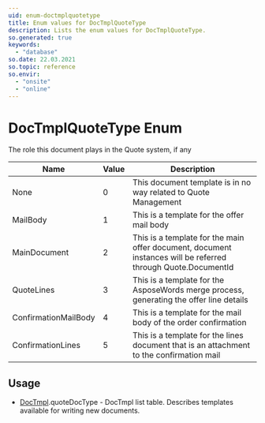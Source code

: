 ```yaml
---
uid: enum-doctmplquotetype
title: Enum values for DocTmplQuoteType
description: Lists the enum values for DocTmplQuoteType.
so.generated: true
keywords:
  - "database"
so.date: 22.03.2021
so.topic: reference
so.envir:
  - "onsite"
  - "online"
---
```


# DocTmplQuoteType Enum

The role this document plays in the Quote system, if any

| Name | Value | Description |
|------|-------|-------------|
|None|0|This document template is in no way related to Quote Management|
|MailBody|1|This is a template for the offer mail body|
|MainDocument|2|This is a template for the main offer document, document instances will be referred through Quote.DocumentId|
|QuoteLines|3|This is a template for the AsposeWords merge process, generating the offer line details|
|ConfirmationMailBody|4|This is a template for the mail body of the order confirmation|
|ConfirmationLines|5|This is a template for the lines document that is an attachment to the confirmation mail|

## Usage

* [DocTmpl](../doctmpl.md).quoteDocType - DocTmpl list table. Describes templates available for writing new documents.
